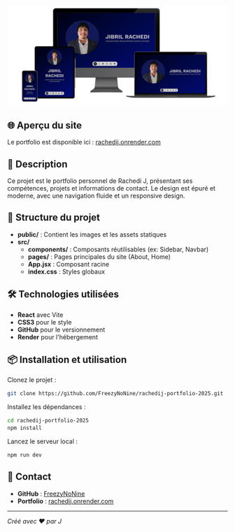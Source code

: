 ![Mockup du site](https://github.com/FreezyNoNine/rachedij-portfolio-2025/blob/main/public/mockupportfolio.png)

## 🌐 Aperçu du site

Le portfolio est disponible ici : [rachedij.onrender.com](https://rachedij.onrender.com)

## 🚀 Description

Ce projet est le portfolio personnel de Rachedi J, présentant ses compétences, projets et informations de contact. Le design est épuré et moderne, avec une navigation fluide et un responsive design.

## 📁 Structure du projet

- **public/** : Contient les images et les assets statiques
- **src/**
  - **components/** : Composants réutilisables (ex: Sidebar, Navbar)
  - **pages/** : Pages principales du site (About, Home)
  - **App.jsx** : Composant racine
  - **index.css** : Styles globaux

## 🛠️ Technologies utilisées

- **React** avec Vite
- **CSS3** pour le style
- **GitHub** pour le versionnement
- **Render** pour l'hébergement

## 📦 Installation et utilisation

Clonez le projet :
```bash
git clone https://github.com/FreezyNoNine/rachedij-portfolio-2025.git
```

Installez les dépendances :
```bash
cd rachedij-portfolio-2025
npm install
```

Lancez le serveur local :
```bash
npm run dev
```


## 📧 Contact

- **GitHub** : [FreezyNoNine](https://github.com/FreezyNoNine)
- **Portfolio** : [rachedij.onrender.com](https://rachedij.onrender.com)

---

_Créé avec ❤️ par J_
